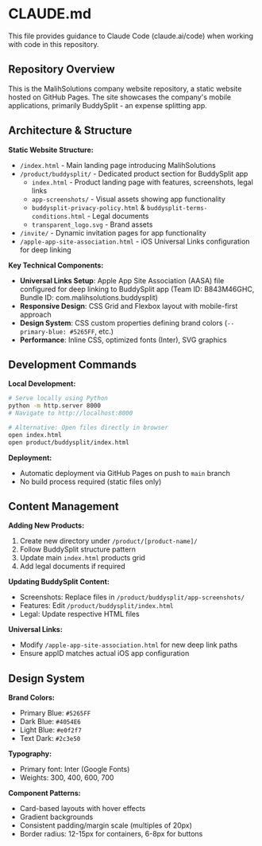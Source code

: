 # CLAUDE.md

This file provides guidance to Claude Code (claude.ai/code) when working with code in this repository.

## Repository Overview

This is the MalihSolutions company website repository, a static website hosted on GitHub Pages. The site showcases the company's mobile applications, primarily BuddySplit - an expense splitting app.

## Architecture & Structure

**Static Website Structure:**
- `/index.html` - Main landing page introducing MalihSolutions
- `/product/buddysplit/` - Dedicated product section for BuddySplit app
  - `index.html` - Product landing page with features, screenshots, legal links
  - `app-screenshots/` - Visual assets showing app functionality
  - `buddysplit-privacy-policy.html` & `buddysplit-terms-conditions.html` - Legal documents
  - `transparent_logo.svg` - Brand assets
- `/invite/` - Dynamic invitation pages for app functionality
- `/apple-app-site-association.html` - iOS Universal Links configuration for deep linking

**Key Technical Components:**
- **Universal Links Setup**: Apple App Site Association (AASA) file configured for deep linking to BuddySplit app (Team ID: B843M46GHC, Bundle ID: com.malihsolutions.buddysplit)
- **Responsive Design**: CSS Grid and Flexbox layout with mobile-first approach
- **Design System**: CSS custom properties defining brand colors (`--primary-blue: #5265FF`, etc.)
- **Performance**: Inline CSS, optimized fonts (Inter), SVG graphics

## Development Commands

**Local Development:**
```bash
# Serve locally using Python
python -m http.server 8000
# Navigate to http://localhost:8000

# Alternative: Open files directly in browser
open index.html
open product/buddysplit/index.html
```

**Deployment:**
- Automatic deployment via GitHub Pages on push to `main` branch
- No build process required (static files only)

## Content Management

**Adding New Products:**
1. Create new directory under `/product/[product-name]/`
2. Follow BuddySplit structure pattern
3. Update main `index.html` products grid
4. Add legal documents if required

**Updating BuddySplit Content:**
- Screenshots: Replace files in `/product/buddysplit/app-screenshots/`
- Features: Edit `/product/buddysplit/index.html`
- Legal: Update respective HTML files

**Universal Links:**
- Modify `/apple-app-site-association.html` for new deep link paths
- Ensure appID matches actual iOS app configuration

## Design System

**Brand Colors:**
- Primary Blue: `#5265FF`
- Dark Blue: `#4054E6` 
- Light Blue: `#e0f2f7`
- Text Dark: `#2c3e50`

**Typography:**
- Primary font: Inter (Google Fonts)
- Weights: 300, 400, 600, 700

**Component Patterns:**
- Card-based layouts with hover effects
- Gradient backgrounds
- Consistent padding/margin scale (multiples of 20px)
- Border radius: 12-15px for containers, 6-8px for buttons